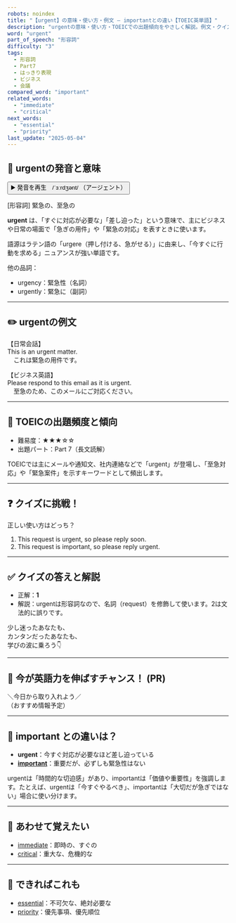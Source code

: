 ```yaml
---
robots: noindex
title: "【urgent】の意味・使い方・例文 ― importantとの違い【TOEIC英単語】"
description: "urgentの意味・使い方・TOEICでの出題傾向をやさしく解説。例文・クイズ付きでimportantとの違いもわかりやすく学べます。"
word: "urgent"
part_of_speech: "形容詞"
difficulty: "3"
tags:
  - 形容詞
  - Part7
  - はっきり表現
  - ビジネス
  - 会議
compared_word: "important"
related_words:
  - "immediate"
  - "critical"
next_words:
  - "essential"
  - "priority"
last_update: "2025-05-04"
---
```


## 🔰 urgentの発音と意味

<button class="play-audio" onclick="playTTS('urgent')">
  <span class="play-audio-main">
    ▶️ 発音を再生　/ˈɜːrdʒənt/
  </span>
  <span class="play-audio-sub">
    （アージェント）
  </span>
</button>

[形容詞] 緊急の、至急の

**urgent** は、「すぐに対応が必要な」「差し迫った」という意味で、主にビジネスや日常の場面で「急ぎの用件」や「緊急の対応」を表すときに使います。

語源はラテン語の「urgere（押し付ける、急がせる）」に由来し、「今すぐに行動を求める」ニュアンスが強い単語です。

他の品詞：  
- urgency：緊急性（名詞）
- urgently：緊急に（副詞）

---

## ✏️ urgentの例文

【日常会話】  
This is an urgent matter.  
　これは緊急の用件です。

【ビジネス英語】  
Please respond to this email as it is urgent.  
　至急のため、このメールにご対応ください。

---

## 🎯 TOEICの出題頻度と傾向

- 難易度：★★★☆☆
- 出題パート：Part 7（長文読解）

TOEICでは主にメールや通知文、社内連絡などで「urgent」が登場し、「至急対応」や「緊急案件」を示すキーワードとして頻出します。

---

## ❓ クイズに挑戦！

正しい使い方はどっち？

1. This request is urgent, so please reply soon.  
2. This request is important, so please reply urgent.

---

## ✅ クイズの答えと解説

- 正解：**1**
- 解説：urgentは形容詞なので、名詞（request）を修飾して使います。2は文法的に誤りです。

少し迷ったあなたも、  
カンタンだったあなたも、  
学びの波に乗ろう👇️

---

## 🚀 今が英語力を伸ばすチャンス！ (PR)

<div class="info-center">
＼今日から取り入れよう／<br>  
（おすすめ情報予定）
</div>

---

## 🤔  important との違いは？

- **urgent**：今すぐ対応が必要なほど差し迫っている
- **[important](/important)**：重要だが、必ずしも緊急性はない

urgentは「時間的な切迫感」があり、importantは「価値や重要性」を強調します。たとえば、urgentは「今すぐやるべき」、importantは「大切だが急ぎではない」場合に使い分けます。

---

## 🧩 あわせて覚えたい

- [immediate](/immediate)：即時の、すぐの
- [critical](/critical)：重大な、危機的な

---

## 📖 できればこれも

- [essential](/essential)：不可欠な、絶対必要な
- [priority](/priority)：優先事項、優先順位

<!-- cvid: aid01_bid21 -->
